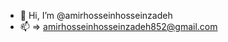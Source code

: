 - 👋 Hi, I’m @amirhosseinhosseinzadeh
- 📫 => amirhosseinhosseinzadeh852@gmail.com

<!---
amirhosseinhosseinzadeh/amirhosseinhosseinzadeh is a ✨ special ✨ repository because its `README.md` (this file) appears on your GitHub profile.
You can click the Preview link to take a look at your changes.
--->
